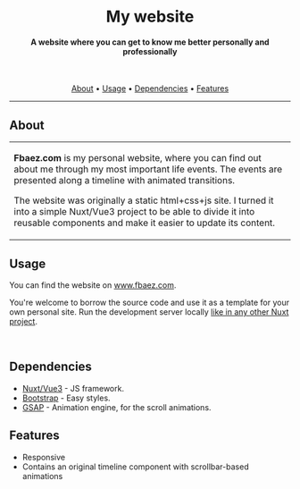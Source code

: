 <h1 align="center">
  <br>My website
</h1>

<h4 align="center">A website where you can get to know me better personally and professionally</h4>

<br>
<p align="center">
  <a href="#about">About</a> •
  <a href="#usage">Usage</a> •
  <a href="#dependencies">Dependencies</a> •
  <a href="#features">Features</a>
</p>

---

## About

<table>
<tr>
<td>
  
**Fbaez.com** is my personal website, where you can find out about me through my most important life events. The events are presented along a timeline with animated transitions.

The website was originally a static html+css+js site. I turned it into a simple Nuxt/Vue3 project to be able to divide it into reusable components and make it easier to update its content.

</td>
</tr>
</table>

## Usage

You can find the website on <a href="http://fbaez.com">www.fbaez.com</a>.

You're welcome to borrow the source code and use it as a template for your own personal site. Run the development server locally <a href="https://nuxt.com/docs/getting-started/installation#development-server">like in any other Nuxt project</a>.

<br>

## Dependencies

* <a href="https://nuxt.com/">Nuxt/Vue3</a> - JS framework.
* <a href="https://getbootstrap.com/">Bootstrap</a> - Easy styles.
* <a href="https://greensock.com/gsap/">GSAP</a> - Animation engine, for the scroll animations.

## Features

* Responsive
* Contains an original timeline component with scrollbar-based animations